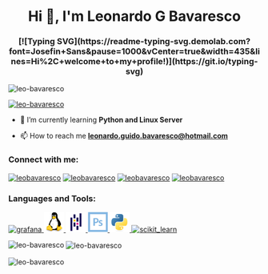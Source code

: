<!--
**leo-bavaresco/leo-bavaresco** is a ✨ _special_ ✨ repository because its `README.md` (this file) appears on your GitHub profile.
-->

<h1 align="center">Hi 👋, I'm Leonardo G Bavaresco</h1>
<h3 align="center"> [![Typing SVG](https://readme-typing-svg.demolab.com?font=Josefin+Sans&pause=1000&vCenter=true&width=435&lines=Hi%2C+welcome+to+my+profile!)](https://git.io/typing-svg) </h3>

<p align="left"> <img src="https://komarev.com/ghpvc/?username=leo-bavaresco&label=Profile%20views&color=0e75b6&style=flat" alt="leo-bavaresco" /> </p>

<p align="left"> <a href="https://github.com/ryo-ma/github-profile-trophy"><img src="https://github-profile-trophy.vercel.app/?username=leo-bavaresco" alt="leo-bavaresco" /></a> </p>

- 🌱 I’m currently learning **Python and Linux Server**

- 📫 How to reach me **leonardo.guido.bavaresco@hotmail.com**

<h3 align="left">Connect with me:</h3>
<p align="left">
<a href="https://twitter.com/leobavaresco" target="blank"><img align="center" src="https://raw.githubusercontent.com/rahuldkjain/github-profile-readme-generator/master/src/images/icons/Social/twitter.svg" alt="leobavaresco" height="30" width="40" /></a>
<a href="https://linkedin.com/in/leobavaresco" target="blank"><img align="center" src="https://raw.githubusercontent.com/rahuldkjain/github-profile-readme-generator/master/src/images/icons/Social/linked-in-alt.svg" alt="leobavaresco" height="30" width="40" /></a>
<a href="https://fb.com/leobavaresco" target="blank"><img align="center" src="https://raw.githubusercontent.com/rahuldkjain/github-profile-readme-generator/master/src/images/icons/Social/facebook.svg" alt="leobavaresco" height="30" width="40" /></a>
<a href="https://instagram.com/leobavaresco" target="blank"><img align="center" src="https://raw.githubusercontent.com/rahuldkjain/github-profile-readme-generator/master/src/images/icons/Social/instagram.svg" alt="leobavaresco" height="30" width="40" /></a>
</p>

<h3 align="left">Languages and Tools:</h3>
<p align="left"> <a href="https://grafana.com" target="_blank" rel="noreferrer"> <img src="https://www.vectorlogo.zone/logos/grafana/grafana-icon.svg" alt="grafana" width="40" height="40"/> </a> <a href="https://www.linux.org/" target="_blank" rel="noreferrer"> <img src="https://raw.githubusercontent.com/devicons/devicon/master/icons/linux/linux-original.svg" alt="linux" width="40" height="40"/> </a> <a href="https://pandas.pydata.org/" target="_blank" rel="noreferrer"> <img src="https://raw.githubusercontent.com/devicons/devicon/2ae2a900d2f041da66e950e4d48052658d850630/icons/pandas/pandas-original.svg" alt="pandas" width="40" height="40"/> </a> <a href="https://www.photoshop.com/en" target="_blank" rel="noreferrer"> <img src="https://raw.githubusercontent.com/devicons/devicon/master/icons/photoshop/photoshop-line.svg" alt="photoshop" width="40" height="40"/> </a> <a href="https://www.python.org" target="_blank" rel="noreferrer"> <img src="https://raw.githubusercontent.com/devicons/devicon/master/icons/python/python-original.svg" alt="python" width="40" height="40"/> </a> <a href="https://scikit-learn.org/" target="_blank" rel="noreferrer"> <img src="https://upload.wikimedia.org/wikipedia/commons/0/05/Scikit_learn_logo_small.svg" alt="scikit_learn" width="40" height="40"/> </a> </p>

<p><img align="left" src="https://github-readme-stats.vercel.app/api/top-langs?username=leo-bavaresco&show_icons=true&locale=en&layout=compact" alt="leo-bavaresco" /></p>

<p>&nbsp;<img align="center" src="https://github-readme-stats.vercel.app/api?username=leo-bavaresco&show_icons=true&locale=en" alt="leo-bavaresco" /></p>

<p><img align="center" src="https://github-readme-streak-stats.herokuapp.com/?user=leo-bavaresco&" alt="leo-bavaresco" /></p>

